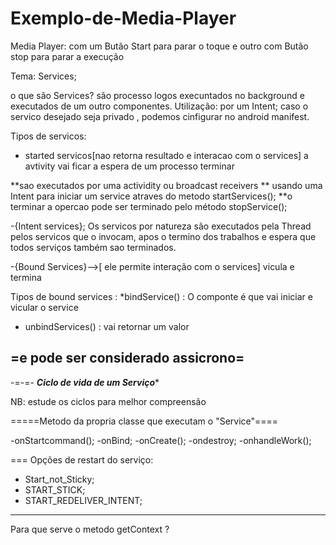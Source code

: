 # Exemplo-de-Media-Player
Media Player: com um Butão  Start para parar o toque e outro com Butão  stop para parar a execução





Tema: Services;

o que são  Services?
são  processo logos execuntados no background  e executados de um outro componentes.
Utilização: por um Intent;
caso o servico desejado seja privado , podemos cinfigurar no android manifest.


Tipos de servicos:
- started servicos[nao retorna resultado e interacao com o services]
 a avtivity vai ficar a espera de um processo terminar

**sao executados por uma actividity ou broadcast receivers
** usando uma Intent para iniciar um service atraves do metodo startServices();
**o terminar a opercao pode ser terminado pelo método stopService();


-{Intent services};
Os servicos por natureza são executados pela Thread pelos servicos que o invocam, apos o termino dos trabalhos e espera  que todos serviços também sao terminados.

-{Bound Services}-->[ ele permite interação com o services] vicula e termina

Tipos de bound services 
: *bindService() : O componte é que vai iniciar e vicular o service 

 * unbindServices() : vai retornar um valor 

=e pode ser considerado assicrono=
------------------------


-=-=- ***Ciclo de vida de um Serviço****

NB: estude os ciclos para melhor compreensão 


=====Metodo da propria classe que executam o "Service"====

-onStartcommand();
-onBind;
-onCreate();
-ondestroy;
-onhandleWork();




=== Opções  de restart do serviço:

- Start_not_Sticky;
- START_STICK;
- START_REDELIVER_INTENT;

-------------------------------------
Para que serve o metodo getContext ?
